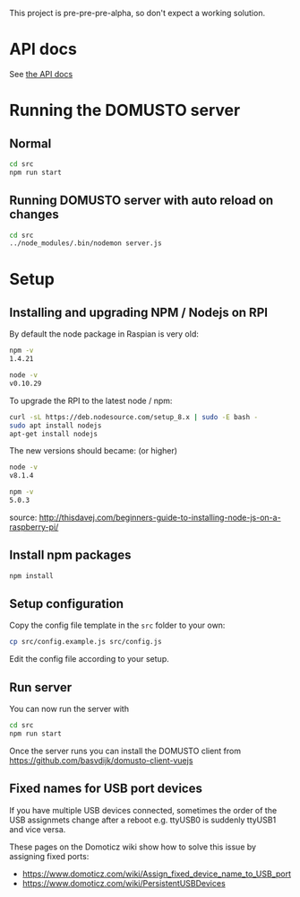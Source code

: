 This project is pre-pre-pre-alpha, so don't expect a working solution.

# API docs

See [the API docs](API.MD)

# Running the DOMUSTO server

## Normal

```bash
cd src
npm run start
```

## Running DOMUSTO server with auto reload on changes
```bash
cd src
../node_modules/.bin/nodemon server.js
```

# Setup

## Installing and upgrading NPM / Nodejs on RPI

By default the node package in Raspian is very old:

```bash
npm -v
1.4.21
```

```bash
node -v
v0.10.29
```

To upgrade the RPI to the latest node / npm:

```bash
curl -sL https://deb.nodesource.com/setup_8.x | sudo -E bash -
sudo apt install nodejs
apt-get install nodejs
```

The new versions should became: (or higher)
```bash
node -v
v8.1.4
```

```bash
npm -v
5.0.3
```

source: http://thisdavej.com/beginners-guide-to-installing-node-js-on-a-raspberry-pi/

## Install npm packages

```bash
npm install
```

## Setup configuration

Copy the config file template in the `src` folder to your own:

``` bash
cp src/config.example.js src/config.js
```

Edit the config file according to your setup.

## Run server

You can now run the server with
```bash
cd src
npm run start
```

Once the server runs you can install the DOMUSTO client from https://github.com/basvdijk/domusto-client-vuejs

## Fixed names for USB port devices

If you have multiple USB devices connected, sometimes the order of the USB assignmets change after a reboot e.g. ttyUSB0 is suddenly ttyUSB1 and vice versa.

These pages on the Domoticz wiki show how to solve this issue by assigning fixed ports:

- https://www.domoticz.com/wiki/Assign_fixed_device_name_to_USB_port
- https://www.domoticz.com/wiki/PersistentUSBDevices